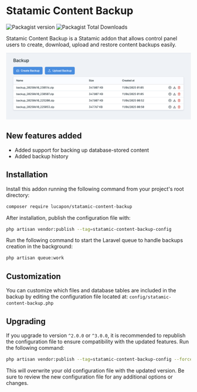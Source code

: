 # Statamic Content Backup

![Packagist version](https://flat.badgen.net/packagist/v/lucapon/statamic-content-backup/latest) ![Packagist Total Downloads](https://flat.badgen.net/packagist/dt/lucapon/statamic-content-backup)

Statamic Content Backup is a Statamic addon that allows control panel users to create, download, upload and restore content backups easily.

<img src="images/image.png" />

## New features added

- Added support for backing up database-stored content
- Added backup history

## Installation

Install this addon running the following command from your project's root directory:

```bash
composer require lucapon/statamic-content-backup
```

After installation, publish the configuration file with:

```bash
php artisan vendor:publish --tag=statamic-content-backup-config
```

Run the following command to start the Laravel queue to handle backups creation in the background:

```bash
php artisan queue:work
```

## Customization

You can customize which files and database tables are included in the backup by editing the configuration file located at: `config/statamic-content-backup.php`

## Upgrading

If you upgrade to version `^2.0.0` or `^3.0.0`, it is recommended to republish the configuration file to ensure compatibility with the updated features. Run the following command:

```bash
php artisan vendor:publish --tag=statamic-content-backup-config --force
```

This will overwrite your old configuration file with the updated version. Be sure to review the new configuration file for any additional options or changes.
